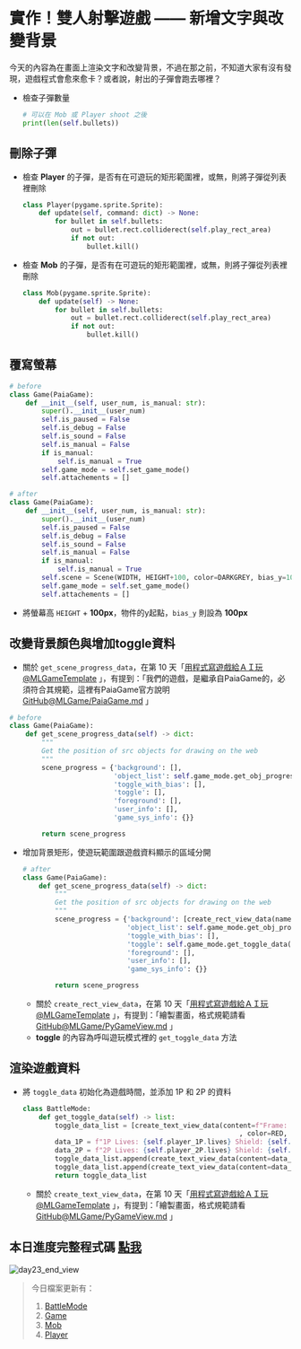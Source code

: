 # 實作！雙人射擊遊戲 —— 新增文字與改變背景

今天的內容為在畫面上渲染文字和改變背景，不過在那之前，不知道大家有沒有發現，遊戲程式會愈來愈卡？或者說，射出的子彈會跑去哪裡？

- 檢查子彈數量
    
    ```python
    # 可以在 Mob 或 Player shoot 之後
    print(len(self.bullets))
    ```
    

## 刪除子彈

- 檢查 **Player** 的子彈，是否有在可遊玩的矩形範圍裡，或無，則將子彈從列表裡刪除
    
    ```python
    class Player(pygame.sprite.Sprite):
        def update(self, command: dict) -> None:
            for bullet in self.bullets:
                out = bullet.rect.colliderect(self.play_rect_area)
                if not out:
                    bullet.kill()
    ```
    
- 檢查 **Mob** 的子彈，是否有在可遊玩的矩形範圍裡，或無，則將子彈從列表裡刪除
    
    ```python
    class Mob(pygame.sprite.Sprite):
        def update(self) -> None:
            for bullet in self.bullets:
                out = bullet.rect.colliderect(self.play_rect_area)
                if not out:
                    bullet.kill()
    ```
    

## 覆寫螢幕

```python
# before
class Game(PaiaGame):
    def __init__(self, user_num, is_manual: str):
        super().__init__(user_num)
        self.is_paused = False
        self.is_debug = False
        self.is_sound = False
        self.is_manual = False
        if is_manual:
            self.is_manual = True
        self.game_mode = self.set_game_mode()
        self.attachements = []
```

```python
# after
class Game(PaiaGame):
    def __init__(self, user_num, is_manual: str):
        super().__init__(user_num)
        self.is_paused = False
        self.is_debug = False
        self.is_sound = False
        self.is_manual = False
        if is_manual:
            self.is_manual = True
        self.scene = Scene(WIDTH, HEIGHT+100, color=DARKGREY, bias_y=100)
        self.game_mode = self.set_game_mode()
        self.attachements = []
```

- 將螢幕高 `HEIGHT` + **100px**，物件的y起點，`bias_y` 則設為 **100px**

## 改變背景顏色與增加toggle資料

- 關於 `get_scene_progress_data`，在第 10 天「[用程式寫遊戲給ＡＩ玩 @MLGameTemplate](https://ithelp.ithome.com.tw/articles/10298523) 」，有提到：「我們的遊戲，是繼承自PaiaGame的，必須符合其規範，這裡有PaiaGame官方說明 [GitHub@MLGame/PaiaGame.md](https://github.com/PAIA-Playful-AI-Arena/MLGame/blob/develop/docs/03-02-AI_and_PaiaGame.md#paiagame) 」

```python
# before
class Game(PaiaGame):
    def get_scene_progress_data(self) -> dict:
        """
        Get the position of src objects for drawing on the web
        """
        scene_progress = {'background': [],
                          'object_list': self.game_mode.get_obj_progress_data(),
                          'toggle_with_bias': [],
                          'toggle': [],
                          'foreground': [],
                          'user_info': [],
                          'game_sys_info': {}}

        return scene_progress
```

- 增加背景矩形，使遊玩範圍跟遊戲資料顯示的區域分開
    
    ```python
    # after
    class Game(PaiaGame):
        def get_scene_progress_data(self) -> dict:
            """
            Get the position of src objects for drawing on the web
            """
            scene_progress = {'background': [create_rect_view_data(name="BG", x=0, y=0, width=WIDTH, height=HEIGHT, color=LIGHTGREY)],
                              'object_list': self.game_mode.get_obj_progress_data(),
                              'toggle_with_bias': [],
                              'toggle': self.game_mode.get_toggle_data(),
                              'foreground': [],
                              'user_info': [],
                              'game_sys_info': {}}
    
            return scene_progress
    ```
    
    - 關於 `create_rect_view_data`，在第 10 天「[用程式寫遊戲給ＡＩ玩 @MLGameTemplate](https://ithelp.ithome.com.tw/articles/10298523) 」，有提到：「繪製畫面，格式規範請看 [GitHub@MLGame/PyGameView.md](https://github.com/PAIA-Playful-AI-Arena/MLGame/blob/develop/docs/03-03-PyGameView.md) 」
    - **toggle** 的內容為呼叫遊玩模式裡的 `get_toggle_data` 方法

## 渲染遊戲資料

- 將 `toggle_data` 初始化為遊戲時間，並添加 1P 和 2P 的資料
    
    ```python
    class BattleMode:
        def get_toggle_data(self) -> list:
            toggle_data_list = [create_text_view_data(content=f"Frame: {self.used_frame}", x=self.scene_width-180, y=10
                                                          , color=RED, font_style="30px Arial BOLD")]
            data_1P = f"1P Lives: {self.player_1P.lives} Shield: {self.player_1P.shield} Score: {self.player_1P.score}"
            data_2P = f"2P Lives: {self.player_2P.lives} Shield: {self.player_2P.shield} Score: {self.player_2P.score}"
            toggle_data_list.append(create_text_view_data(content=data_1P, x=10, y=10, color=GREEN, font_style="28px Arial"))
            toggle_data_list.append(create_text_view_data(content=data_2P, x=10, y=50, color=YELLOW, font_style="28px Arial"))
            return toggle_data_list
    ```
    
    - 關於 `create_text_view_data`，在第 10 天「[用程式寫遊戲給ＡＩ玩 @MLGameTemplate](https://ithelp.ithome.com.tw/articles/10298523) 」，有提到：「繪製畫面，格式規範請看 [GitHub@MLGame/PyGameView.md](https://github.com/PAIA-Playful-AI-Arena/MLGame/blob/develop/docs/03-03-PyGameView.md) 」

## 本日進度完整程式碼 [點我](https://github.com/Jesse-Jumbo/TankMan/tree/ThomeMan_day_23)

![day23_end_view](https://raw.githubusercontent.com/Jesse-Jumbo/MLGameTemplate/main/Iron_article_2022/image/day23_end_view.png)

> 今日檔案更新有：
> 
> 1. [BattleMode](https://github.com/Jesse-Jumbo/TankMan/blob/ThomeMan_day_23/ITHomeGame/src/BattleMode.py)
> 2. [Game](https://github.com/Jesse-Jumbo/TankMan/blob/ThomeMan_day_23/ITHomeGame/src/Game.py)
> 3. [Mob](https://github.com/Jesse-Jumbo/TankMan/blob/ThomeMan_day_23/ITHomeGame/src/Mob.py)
> 4. [Player](https://github.com/Jesse-Jumbo/TankMan/blob/ThomeMan_day_23/ITHomeGame/src/Player.py)
> 